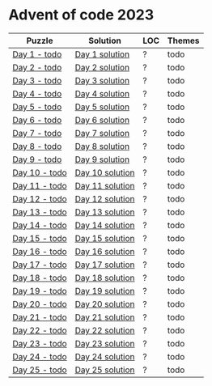 # Advent of code 2023

| Puzzle                                                | Solution                                    | LOC | Themes |
|-------------------------------------------------------|---------------------------------------------|-----|--------|
| [Day 1 - todo](https://adventofcode.com/2023/day/1)   | [Day 1 solution](src/main/kotlin/Day01.kt)  | ?   | todo   |
| [Day 2 - todo](https://adventofcode.com/2023/day/2)   | [Day 2 solution](src/main/kotlin/Day02.kt)  | ?   | todo   |
| [Day 3 - todo](https://adventofcode.com/2023/day/3)   | [Day 3 solution](src/main/kotlin/Day03.kt)  | ?   | todo   |
| [Day 4 - todo](https://adventofcode.com/2023/day/4)   | [Day 4 solution](src/main/kotlin/Day04.kt)  | ?   | todo   |
| [Day 5 - todo](https://adventofcode.com/2023/day/5)   | [Day 5 solution](src/main/kotlin/Day05.kt)  | ?   | todo   |
| [Day 6 - todo](https://adventofcode.com/2023/day/6)   | [Day 6 solution](src/main/kotlin/Day06.kt)  | ?   | todo   |
| [Day 7 - todo](https://adventofcode.com/2023/day/7)   | [Day 7 solution](src/main/kotlin/Day07.kt)  | ?   | todo   |
| [Day 8 - todo](https://adventofcode.com/2023/day/8)   | [Day 8 solution](src/main/kotlin/Day08.kt)  | ?   | todo   |
| [Day 9 - todo](https://adventofcode.com/2023/day/9)   | [Day 9 solution](src/main/kotlin/Day09.kt)  | ?   | todo   |
| [Day 10 - todo](https://adventofcode.com/2023/day/10) | [Day 10 solution](src/main/kotlin/Day10.kt) | ?   | todo   |
| [Day 11 - todo](https://adventofcode.com/2023/day/11) | [Day 11 solution](src/main/kotlin/Day11.kt) | ?   | todo   |
| [Day 12 - todo](https://adventofcode.com/2023/day/12) | [Day 12 solution](src/main/kotlin/Day12.kt) | ?   | todo   |
| [Day 13 - todo](https://adventofcode.com/2023/day/13) | [Day 13 solution](src/main/kotlin/Day13.kt) | ?   | todo   |
| [Day 14 - todo](https://adventofcode.com/2023/day/14) | [Day 14 solution](src/main/kotlin/Day14.kt) | ?   | todo   |
| [Day 15 - todo](https://adventofcode.com/2023/day/15) | [Day 15 solution](src/main/kotlin/Day15.kt) | ?   | todo   |
| [Day 16 - todo](https://adventofcode.com/2023/day/16) | [Day 16 solution](src/main/kotlin/Day16.kt) | ?   | todo   |
| [Day 17 - todo](https://adventofcode.com/2023/day/17) | [Day 17 solution](src/main/kotlin/Day17.kt) | ?   | todo   |
| [Day 18 - todo](https://adventofcode.com/2023/day/18) | [Day 18 solution](src/main/kotlin/Day18.kt) | ?   | todo   |
| [Day 19 - todo](https://adventofcode.com/2023/day/19) | [Day 19 solution](src/main/kotlin/Day19.kt) | ?   | todo   |
| [Day 20 - todo](https://adventofcode.com/2023/day/20) | [Day 20 solution](src/main/kotlin/Day20.kt) | ?   | todo   |
| [Day 21 - todo](https://adventofcode.com/2023/day/21) | [Day 21 solution](src/main/kotlin/Day21.kt) | ?   | todo   |
| [Day 22 - todo](https://adventofcode.com/2023/day/22) | [Day 22 solution](src/main/kotlin/Day22.kt) | ?   | todo   |
| [Day 23 - todo](https://adventofcode.com/2023/day/23) | [Day 23 solution](src/main/kotlin/Day23.kt) | ?   | todo   |
| [Day 24 - todo](https://adventofcode.com/2023/day/24) | [Day 24 solution](src/main/kotlin/Day24.kt) | ?   | todo   |
| [Day 25 - todo](https://adventofcode.com/2023/day/25) | [Day 25 solution](src/main/kotlin/Day25.kt) | ?   | todo   |
